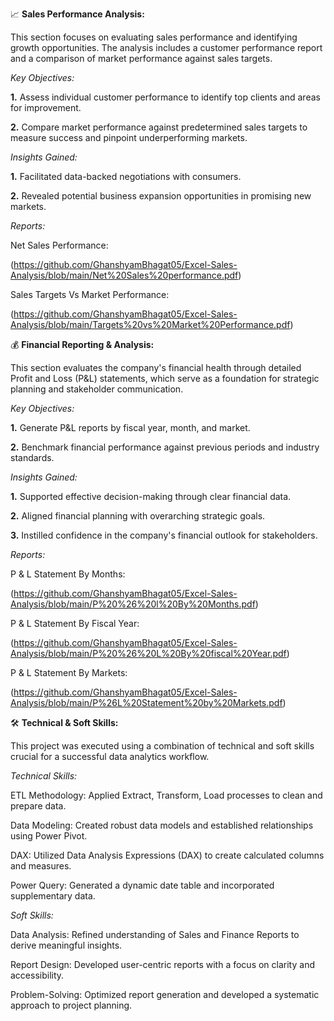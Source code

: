 📈 **Sales Performance Analysis:**


This section focuses on evaluating sales performance and identifying growth opportunities. The analysis includes a customer performance report and a comparison of market performance against sales targets.

*Key Objectives:*

**1.** Assess individual customer performance to identify top clients and areas for improvement.

**2.** Compare market performance against predetermined sales targets to measure success and pinpoint underperforming markets.

*Insights Gained:*

**1.** Facilitated data-backed negotiations with consumers.

**2.** Revealed potential business expansion opportunities in promising new markets.

*Reports:*

Net Sales Performance:

(https://github.com/GhanshyamBhagat05/Excel-Sales-Analysis/blob/main/Net%20Sales%20performance.pdf)

Sales Targets Vs Market Performance:

(https://github.com/GhanshyamBhagat05/Excel-Sales-Analysis/blob/main/Targets%20vs%20Market%20Performance.pdf)




💰 **Financial Reporting & Analysis:**

This section evaluates the company's financial health through detailed Profit and Loss (P&L) statements, which serve as a foundation for strategic planning and stakeholder communication.

*Key Objectives:*

**1.** Generate P&L reports by fiscal year, month, and market.

**2.** Benchmark financial performance against previous periods and industry standards.

*Insights Gained:*

**1.** Supported effective decision-making through clear financial data.

**2.** Aligned financial planning with overarching strategic goals.

**3.** Instilled confidence in the company's financial outlook for stakeholders.

*Reports:*

P & L Statement By Months:

(https://github.com/GhanshyamBhagat05/Excel-Sales-Analysis/blob/main/P%20%26%20l%20By%20Months.pdf)

P & L Statement By Fiscal Year:

(https://github.com/GhanshyamBhagat05/Excel-Sales-Analysis/blob/main/P%20%26%20L%20By%20fiscal%20Year.pdf)

P & L Statement By Markets:

(https://github.com/GhanshyamBhagat05/Excel-Sales-Analysis/blob/main/P%26L%20Statement%20by%20Markets.pdf)





🛠️ **Technical & Soft Skills:**

This project was executed using a combination of technical and soft skills crucial for a successful data analytics workflow.

*Technical Skills:*

ETL Methodology: Applied Extract, Transform, Load processes to clean and prepare data.

Data Modeling: Created robust data models and established relationships using Power Pivot.

DAX: Utilized Data Analysis Expressions (DAX) to create calculated columns and measures.

Power Query: Generated a dynamic date table and incorporated supplementary data.

*Soft Skills:*

Data Analysis: Refined understanding of Sales and Finance Reports to derive meaningful insights.

Report Design: Developed user-centric reports with a focus on clarity and accessibility.

Problem-Solving: Optimized report generation and developed a systematic approach to project planning.

